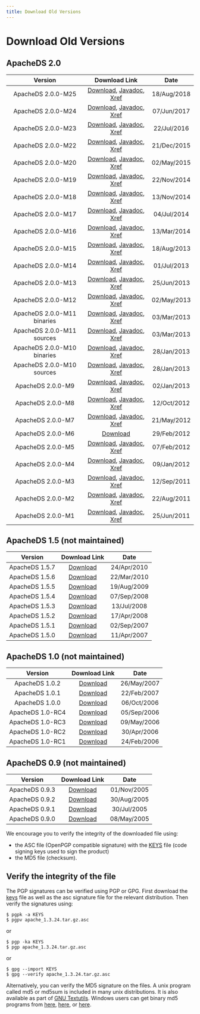 ```yaml
---
title: Download Old Versions
---
```


# Download Old Versions

## ApacheDS 2.0

<center>

| Version| Download Link | Date |
|:-:|:-:|:-:|
| ApacheDS 2.0.0-M25 | [Download](https://archive.apache.org/dist/directory/apacheds/dist/2.0.0.AM25/), [Javadoc](https://svn.apache.org/repos/infra/websites/production/directory/content/apacheds/gen-docs/2.0.0.AM25/apidocs/index.html), [Xref](https://svn.apache.org/repos/infra/websites/production/directory/content/apacheds/gen-docs/2.0.0.AM25/xref/index.html) | 18/Aug/2018 | 
| ApacheDS 2.0.0-M24 | [Download](https://archive.apache.org/dist/directory/apacheds/dist/2.0.0-M24/), [Javadoc](https://svn.apache.org/repos/infra/websites/production/directory/content/apacheds/gen-docs/2.0.0-M24/apidocs/index.html), [Xref](https://svn.apache.org/repos/infra/websites/production/directory/content/apacheds/gen-docs/2.0.0-M24/xref/index.html) | 07/Jun/2017 |
| ApacheDS 2.0.0-M23 | [Download](https://archive.apache.org/dist/directory/apacheds/dist/2.0.0-M23/), [Javadoc](https://svn.apache.org/repos/infra/websites/production/directory/content/apacheds/gen-docs/2.0.0-M23/apidocs/index.html), [Xref](https://svn.apache.org/repos/infra/websites/production/directory/content/apacheds/gen-docs/2.0.0-M23/xref/index.html) | 22/Jul/2016 |
| ApacheDS 2.0.0-M22 | [Download](https://archive.apache.org/dist/directory/apacheds/dist/2.0.0-M22/), [Javadoc](https://svn.apache.org/repos/infra/websites/production/directory/content/apacheds/gen-docs/2.0.0-M22/apidocs/index.html), [Xref](https://svn.apache.org/repos/infra/websites/production/directory/content/apacheds/gen-docs/2.0.0-M22/xref/index.html) | 21/Dec/2015 |
| ApacheDS 2.0.0-M20 | [Download](https://archive.apache.org/dist/directory/apacheds/dist/2.0.0-M20/), [Javadoc](https://svn.apache.org/repos/infra/websites/production/directory/content/apacheds/gen-docs/2.0.0-M20/apidocs/index.html), [Xref](https://svn.apache.org/repos/infra/websites/production/directory/content/apacheds/gen-docs/2.0.0-M20/xref/index.html) | 02/May/2015 |
| ApacheDS 2.0.0-M19 | [Download](https://archive.apache.org/dist/directory/apacheds/dist/2.0.0-M19/), [Javadoc](https://svn.apache.org/repos/infra/websites/production/directory/content/apacheds/gen-docs/2.0.0-M19/apidocs/index.html), [Xref](https://svn.apache.org/repos/infra/websites/production/directory/content/apacheds/gen-docs/2.0.0-M19/xref/index.html) | 22/Nov/2014 |
| ApacheDS 2.0.0-M18 | [Download](https://archive.apache.org/dist/directory/apacheds/dist/2.0.0-M18/), [Javadoc](https://svn.apache.org/repos/infra/websites/production/directory/content/apacheds/gen-docs/2.0.0-M18/apidocs/index.html), [Xref](https://svn.apache.org/repos/infra/websites/production/directory/content/apacheds/gen-docs/2.0.0-M18/xref/index.html) | 13/Nov/2014 |
| ApacheDS 2.0.0-M17 | [Download](https://archive.apache.org/dist/directory/apacheds/dist/2.0.0-M17/), [Javadoc](https://svn.apache.org/repos/infra/websites/production/directory/content/apacheds/gen-docs/2.0.0-M17/apidocs/index.html), [Xref](https://svn.apache.org/repos/infra/websites/production/directory/content/apacheds/gen-docs/2.0.0-M17/xref/index.html) | 04/Jul/2014 |
| ApacheDS 2.0.0-M16 | [Download](https://archive.apache.org/dist/directory/apacheds/dist/2.0.0-M16/), [Javadoc](https://svn.apache.org/repos/infra/websites/production/directory/content/apacheds/gen-docs/2.0.0-M16/apidocs/index.html), [Xref](https://svn.apache.org/repos/infra/websites/production/directory/content/apacheds/gen-docs/2.0.0-M16/xref/index.html) | 13/Mar/2014 |
| ApacheDS 2.0.0-M15 | [Download](https://archive.apache.org/dist/directory/apacheds/dist/2.0.0-M15/), [Javadoc](https://svn.apache.org/repos/infra/websites/production/directory/content/apacheds/gen-docs/2.0.0-M15/apidocs/index.html), [Xref](https://svn.apache.org/repos/infra/websites/production/directory/content/apacheds/gen-docs/2.0.0-M15/xref/index.html) | 18/Aug/2013 |
| ApacheDS 2.0.0-M14 | [Download](https://archive.apache.org/dist/directory/apacheds/dist/2.0.0-M14/), [Javadoc](https://svn.apache.org/repos/infra/websites/production/directory/content/apacheds/gen-docs/2.0.0-M14/apidocs/index.html), [Xref](https://svn.apache.org/repos/infra/websites/production/directory/content/apacheds/gen-docs/2.0.0-M14/xref/index.html) | 01/Jul/2013 |
| ApacheDS 2.0.0-M13 | [Download](https://archive.apache.org/dist/directory/apacheds/dist/2.0.0-M13/), [Javadoc](https://svn.apache.org/repos/infra/websites/production/directory/content/apacheds/gen-docs/2.0.0-M13/apidocs/index.html), [Xref](https://svn.apache.org/repos/infra/websites/production/directory/content/apacheds/gen-docs/2.0.0-M13/xref/index.html) | 25/Jun/2013 |
| ApacheDS 2.0.0-M12 | [Download](https://archive.apache.org/dist/directory/apacheds/dist/2.0.0-M12/), [Javadoc](https://svn.apache.org/repos/infra/websites/production/directory/content/apacheds/gen-docs/2.0.0-M12/apidocs/index.html), [Xref](https://svn.apache.org/repos/infra/websites/production/directory/content/apacheds/gen-docs/2.0.0-M12/xref/index.html) | 02/May/2013 |
| ApacheDS 2.0.0-M11 binaries | [Download](https://archive.apache.org/dist/directory/apacheds/dist/2.0.0-M11/), [Javadoc](https://svn.apache.org/repos/infra/websites/production/directory/content/apacheds/gen-docs/2.0.0-M11/apidocs/index.html), [Xref](https://svn.apache.org/repos/infra/websites/production/directory/content/apacheds/gen-docs/2.0.0-M11/xref/index.html) | 03/Mar/2013 |
| ApacheDS 2.0.0-M11 sources | [Download](https://archive.apache.org/dist/directory/apacheds/2.0.0-M11/), [Javadoc](https://svn.apache.org/repos/infra/websites/production/directory/content/apacheds/gen-docs/2.0.0-M11/apidocs/index.html), [Xref](https://svn.apache.org/repos/infra/websites/production/directory/content/apacheds/gen-docs/2.0.0-M11/xref/index.html) | 03/Mar/2013 |
| ApacheDS 2.0.0-M10 binaries | [Download](https://archive.apache.org/dist/directory/apacheds/dist/2.0.0-M10/), [Javadoc](https://svn.apache.org/repos/infra/websites/production/directory/content/apacheds/gen-docs/2.0.0-M10/apidocs/index.html), [Xref](https://svn.apache.org/repos/infra/websites/production/directory/content/apacheds/gen-docs/2.0.0-M10/xref/index.html) | 28/Jan/2013 |
| ApacheDS 2.0.0-M10 sources | [Download](https://archive.apache.org/dist/directory/apacheds/2.0.0-M10/), [Javadoc](https://svn.apache.org/repos/infra/websites/production/directory/content/apacheds/gen-docs/2.0.0-M10/apidocs/index.html), [Xref](https://svn.apache.org/repos/infra/websites/production/directory/content/apacheds/gen-docs/2.0.0-M10/xref/index.html) | 28/Jan/2013 |
| ApacheDS 2.0.0-M9 | [Download](https://archive.apache.org/dist/directory/apacheds/stable/2.0/2.0.0-M9), [Javadoc](https://svn.apache.org/repos/infra/websites/production/directory/content/apacheds/gen-docs/2.0.0-M9/apidocs/index.html), [Xref](https://svn.apache.org/repos/infra/websites/production/directory/content/apacheds/gen-docs/2.0.0-M9/xref/index.html) | 02/Jan/2013 |
| ApacheDS 2.0.0-M8 | [Download](https://archive.apache.org/dist/directory/apacheds/stable/2.0/2.0.0-M8), [Javadoc](https://svn.apache.org/repos/infra/websites/production/directory/content/apacheds/gen-docs/2.0.0-M8/apidocs/index.html), [Xref](https://svn.apache.org/repos/infra/websites/production/directory/content/apacheds/gen-docs/2.0.0-M8/xref/index.html) | 12/Oct/2012 |
| ApacheDS 2.0.0-M7 | [Download](https://archive.apache.org/dist/directory/apacheds/stable/2.0/2.0.0-M7), [Javadoc](https://svn.apache.org/repos/infra/websites/production/directory/content/apacheds/gen-docs/2.0.0-M7/apidocs/index.html), [Xref](https://svn.apache.org/repos/infra/websites/production/directory/content/apacheds/gen-docs/2.0.0-M7/xref/index.html) | 21/May/2012 |
| ApacheDS 2.0.0-M6 | [Download](https://archive.apache.org/dist/directory/apacheds/stable/2.0/2.0.0-M6) | 29/Feb/2012 |
| ApacheDS 2.0.0-M5 | [Download](https://archive.apache.org/dist/directory/apacheds/stable/2.0/2.0.0-M5), [Javadoc](https://svn.apache.org/repos/infra/websites/production/directory/content/apacheds/gen-docs/2.0.0-M5/apidocs/index.html), [Xref](https://svn.apache.org/repos/infra/websites/production/directory/content/apacheds/gen-docs/2.0.0-M5/xref/index.html) | 07/Feb/2012 |
| ApacheDS 2.0.0-M4 | [Download](https://archive.apache.org/dist/directory/apacheds/stable/2.0/2.0.0-M4), [Javadoc](https://svn.apache.org/repos/infra/websites/production/directory/content/apacheds/gen-docs/2.0.0-M4/apidocs/index.html), [Xref](https://svn.apache.org/repos/infra/websites/production/directory/content/apacheds/gen-docs/2.0.0-M4/xref/index.html) | 09/Jan/2012 |
| ApacheDS 2.0.0-M3 | [Download](https://archive.apache.org/dist/directory/apacheds/stable/2.0/2.0.0-M3), [Javadoc](https://svn.apache.org/repos/infra/websites/production/directory/content/apacheds/gen-docs/2.0.0-M3/apidocs/index.html), [Xref](https://svn.apache.org/repos/infra/websites/production/directory/content/apacheds/gen-docs/2.0.0-M3/xref/index.html) | 12/Sep/2011 |
| ApacheDS 2.0.0-M2 | [Download](https://archive.apache.org/dist/directory/apacheds/stable/2.0/2.0.0-M2), [Javadoc](https://svn.apache.org/repos/infra/websites/production/directory/content/apacheds/gen-docs/2.0.0-M2/apidocs/index.html), [Xref](https://svn.apache.org/repos/infra/websites/production/directory/content/apacheds/gen-docs/2.0.0-M2/xref/index.html) | 22/Aug/2011 |
| ApacheDS 2.0.0-M1 | [Download](https://archive.apache.org/dist/directory/apacheds/stable/2.0/2.0.0-M1), [Javadoc](https://svn.apache.org/repos/infra/websites/production/directory/content/apacheds/gen-docs/2.0.0-M1/apidocs/index.html), [Xref](https://svn.apache.org/repos/infra/websites/production/directory/content/apacheds/gen-docs/2.0.0-M1/xref/index.html) | 25/Jun/2011 |

</center>

## ApacheDS 1.5 (not maintained)

<center>

| Version| Download Link | Date |
|:-:|:-:|:-:|
| ApacheDS 1.5.7 | [Download](https://archive.apache.org/dist/directory/apacheds/unstable/1.5/1.5.7/) | 24/Apr/2010 |
| ApacheDS 1.5.6 | [Download](https://archive.apache.org/dist/directory/apacheds/unstable/1.5/1.5.6/) | 22/Mar/2010 |
| ApacheDS 1.5.5 | [Download](https://archive.apache.org/dist/directory/apacheds/unstable/1.5/1.5.5/) | 19/Aug/2009 |
| ApacheDS 1.5.4 | [Download](https://archive.apache.org/dist/directory/apacheds/unstable/1.5/1.5.4/) | 07/Sep/2008 |
| ApacheDS 1.5.3 | [Download](https://archive.apache.org/dist/directory/apacheds/unstable/1.5/1.5.3/) | 13/Jul/2008 |
| ApacheDS 1.5.2 | [Download](https://archive.apache.org/dist/directory/apacheds/unstable/1.5/1.5.2/) | 17/Apr/2008 |
| ApacheDS 1.5.1 | [Download](https://archive.apache.org/dist/directory/apacheds/unstable/1.5/1.5.1/) | 02/Sep/2007 |
| ApacheDS 1.5.0 | [Download](https://archive.apache.org/dist/directory/apacheds/unstable/1.5/1.5.0/) | 11/Apr/2007 |

</center>

## ApacheDS 1.0 (not maintained)

<center>

| Version| Download Link | Date |
|:-:|:-:|:-:|
| ApacheDS 1.0.2 | [Download](https://archive.apache.org/dist/directory/apacheds/stable/1.0/1.0.2/) | 26/May/2007 |
| ApacheDS 1.0.1 | [Download](https://archive.apache.org/dist/directory/apacheds/stable/1.0/1.0.1/) | 22/Feb/2007 |
| ApacheDS 1.0.0 | [Download](https://archive.apache.org/dist/directory/apacheds/stable/1.0/1.0.0/) | 06/Oct/2006 |
| ApacheDS 1.0-RC4 | [Download](https://archive.apache.org/dist/directory/apacheds/stable/1.0/1.0-RC4/) | 05/Sep/2006 |
| ApacheDS 1.0-RC3 | [Download](https://archive.apache.org/dist/directory/apacheds/stable/1.0/1.0-RC3/) | 09/May/2006 |
| ApacheDS 1.0-RC2 | [Download](https://archive.apache.org/dist/directory/apacheds/stable/1.0/1.0-RC2/) | 30/Apr/2006 |
| ApacheDS 1.0-RC1 | [Download](https://archive.apache.org/dist/directory/apacheds/stable/1.0/1.0-RC1/) | 24/Feb/2006 |

</center>

## ApacheDS 0.9 (not maintained)

<center>

| Version| Download Link | Date |
|:-:|:-:|:-:|
| ApacheDS 0.9.3 | [Download](https://archive.apache.org/dist/directory/apacheds/unstable/0.9/0.9.3) | 01/Nov/2005 |
| ApacheDS 0.9.2 | [Download](https://archive.apache.org/dist/directory/apacheds/unstable/0.9/0.9.2) | 30/Aug/2005 |
| ApacheDS 0.9.1 | [Download](https://archive.apache.org/dist/directory/apacheds/unstable/0.9/0.9.1) | 30/Jul/2005 |
| ApacheDS 0.9.0 | [Download](https://archive.apache.org/dist/directory/apacheds/unstable/0.9/0.9.0) | 08/May/2005 |

</center>

<DIV class="note" markdown="1">
We encourage you to verify the integrity of the downloaded file using:

* the ASC file (OpenPGP compatible signature) with the [KEYS](https://downloads.apache.org/directory/KEYS) file (code signing keys used to sign the product)
* the MD5 file (checksum).
</DIV>

## Verify the integrity of the file

The PGP signatures can be verified using PGP or GPG. First download the [keys](https://downloads.apache.org/directory/KEYS) file as well as the asc signature file for the relevant distribution. Then verify the signatures using:

	$ pgpk -a KEYS
	$ pgpv apache_1.3.24.tar.gz.asc

or

	$ pgp -ka KEYS
	$ pgp apache_1.3.24.tar.gz.asc

or

	$ gpg --import KEYS
	$ gpg --verify apache_1.3.24.tar.gz.asc

 

Alternatively, you can verify the MD5 signature on the files. A unix program called md5 or md5sum is included in many unix distributions. It is also available as part of [GNU Textutils](https://www.gnu.org/software/textutils/textutils.html). Windows users can get binary md5 programs from [here](https://www.fourmilab.ch/md5/), [here](http://www.pc-tools.net/win32/freeware/console/), or [here](https://www.slavasoft.com/fsum/).
